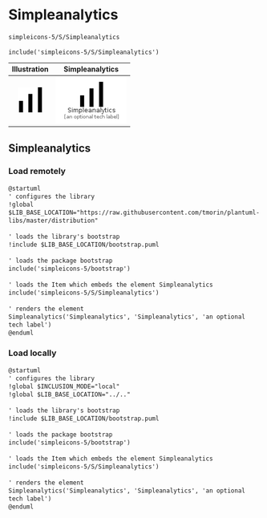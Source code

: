 # Simpleanalytics


```text
simpleicons-5/S/Simpleanalytics
```

```text
include('simpleicons-5/S/Simpleanalytics')
```



| Illustration | Simpleanalytics |
| :---: | :---: |
| ![illustration for Illustration](../../simpleicons-5/S/Simpleanalytics.png) | ![illustration for Simpleanalytics](../../simpleicons-5/S/Simpleanalytics.Local.png) |




## Simpleanalytics

### Load remotely
```plantuml
@startuml
' configures the library
!global $LIB_BASE_LOCATION="https://raw.githubusercontent.com/tmorin/plantuml-libs/master/distribution"

' loads the library's bootstrap
!include $LIB_BASE_LOCATION/bootstrap.puml

' loads the package bootstrap
include('simpleicons-5/bootstrap')

' loads the Item which embeds the element Simpleanalytics
include('simpleicons-5/S/Simpleanalytics')

' renders the element
Simpleanalytics('Simpleanalytics', 'Simpleanalytics', 'an optional tech label')
@enduml
```

### Load locally
```plantuml
@startuml
' configures the library
!global $INCLUSION_MODE="local"
!global $LIB_BASE_LOCATION="../.."

' loads the library's bootstrap
!include $LIB_BASE_LOCATION/bootstrap.puml

' loads the package bootstrap
include('simpleicons-5/bootstrap')

' loads the Item which embeds the element Simpleanalytics
include('simpleicons-5/S/Simpleanalytics')

' renders the element
Simpleanalytics('Simpleanalytics', 'Simpleanalytics', 'an optional tech label')
@enduml
```

